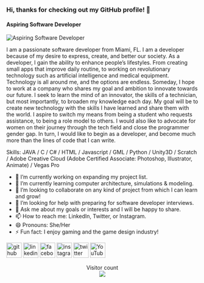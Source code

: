 ### Hi, thanks for checking out my GitHub profile! 👋

#### Aspiring Software Developer
![Aspiring Software Developer](https://media-exp1.licdn.com/dms/image/C4E16AQHKjMcwT1AnPQ/profile-displaybackgroundimage-shrink_200_800/0/1620145989520?e=1627516800&v=beta&t=y7rRl_2cEPi0OYopykDu48iI-wXdbNnpURiA06DBjIQ)


I am a passionate software developer from Miami, FL. I am a developer because of my desire to express, create, and better our society. As a developer, I gain the ability to enhance people’s lifestyles. From creating small apps that improve daily routine, to working on revolutionary technology such as artificial intelligence and medical equipment. Technology is all around me, and the options are endless. Someday, I hope to work at a company who shares my goal and ambition to innovate towards our future. I seek to learn the mind of an innovator, the skills of a technician, but most importantly, to broaden my knowledge each day. My goal will be to create new technology with the skills I have learned and share them with the world. I aspire to switch my means from being a student who requests assistance, to being a role model to others. I would also like to advocate for women on their journey through the tech field and close the programmer gender gap. In turn, I would like to begin as a developer, and become much more than the lines of code that I can write.

Skills: JAVA / C / C# / HTML / Javascript / GML / Python / Unity3D / Scratch / Adobe Creative Cloud (Adobe Certified Associate: Photoshop, Illustrator, Animate) / Vegas Pro

- 🔭 I’m currently working on expanding my project list. 
- 🌱 I’m currently learning computer architecture, simulations & modeling. 
- 👯 I’m looking to collaborate on any kind of project from which I can learn and grow! 
- 🤔 I’m looking for help with preparing for software developer interviews. 
- 💬 Ask me about my goals or interests and I will be happy to share. 
- 📫 How to reach me: LinkedIn, Twitter, or Instagram. 
- 😄 Pronouns: She/Her 
- ⚡ Fun fact: I enjoy gaming and the game design industry! 


[<img src='https://cdn.jsdelivr.net/npm/simple-icons@3.0.1/icons/github.svg' alt='github' height='40'>](https://github.com/https://github.com/rachelquijano)  [<img src='https://cdn.jsdelivr.net/npm/simple-icons@3.0.1/icons/linkedin.svg' alt='linkedin' height='40'>](https://www.linkedin.com/in/https://www.linkedin.com/in/rachel-quijano-a99a62190//)  [<img src='https://cdn.jsdelivr.net/npm/simple-icons@3.0.1/icons/facebook.svg' alt='facebook' height='40'>](https://www.facebook.com/https://www.facebook.com/rachelquijanovizoso/)  [<img src='https://cdn.jsdelivr.net/npm/simple-icons@3.0.1/icons/instagram.svg' alt='instagram' height='40'>](https://www.instagram.com/https://www.instagram.com/quijano_rachel//)  [<img src='https://cdn.jsdelivr.net/npm/simple-icons@3.0.1/icons/twitter.svg' alt='twitter' height='40'>](https://twitter.com/https://twitter.com/RachelQuijanoV)  [<img src='https://cdn.jsdelivr.net/npm/simple-icons@3.0.1/icons/youtube.svg' alt='YouTube' height='40'>](https://www.youtube.com/channel/https://www.youtube.com/channel/UC03VJe2LCSbT4QHz787GaWw)  

<p align="center"> 
  Visitor count<br>
  <img src="https://profile-counter.glitch.me/rachelquijano/count.svg" />
</p>
